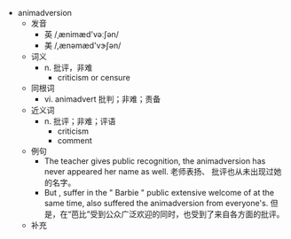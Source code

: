 - animadversion
  - 发音
    - 英 /ˌænimæd'vəːʃən/
    - 美 /,ænəmæd'vɝʃən/
  - 词义
    - n. 批评，非难
      - criticism or censure 
  - 同根词
    - vi. animadvert 批判；非难；责备
  - 近义词
    - n. 批评；非难；评语
      - criticism
      - comment
  - 例句
    - The teacher gives public recognition, the animadversion has never appeared her name as well. 老师表扬、 批评也从未出现过她的名字。
    - But , suffer in the " Barbie " public extensive welcome of at the same time, also suffered the animadversion from everyone's. 但是，在“芭比”受到公众广泛欢迎的同时，也受到了来自各方面的批评。
  - 补充